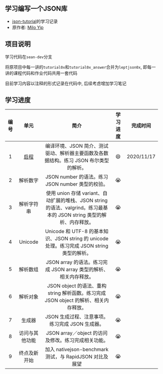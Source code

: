 ## 学习编写一个JSON库

* [json-tutorial](https://github.com/miloyip/json-tutorial)的学习记录
* 原作者: [Milo Yip](https://github.com/miloyip)

## 项目说明

学习代码在`sean-dev`分支

将原项目中每一讲的`tutorial0x`和`tutorial0x_answer`合并为`leptjson0x`, 即每一讲的课程代码和作业代码共用一套代码

目前学习内容以注释的形式记录在代码中,  后续考虑增加学习笔记

## 学习进度

| 编号 |        单元        |                             简介                             | 学习进度 |  完成时间  |
| :--: | :----------------: | :----------------------------------------------------------: | :------: | :--------: |
|  1   | [启程](leptjson01) | 编译环境、JSON 简介、测试驱动、解析器主要函数及各数据结构。练习 JSON 布尔类型的解析。 | :smile:  | 2020/11/17 |
|  2   |      解析数字      |      JSON number 的语法。练习 JSON number 类型的校验。       |  :sob:   |            |
|  3   |     解析字符串     | 使用 union 存储 variant、自动扩展的堆栈、JSON string 的语法、valgrind。练习最基本的 JSON string 类型的解析、内存释放。 |  :sob:   |            |
|  4   |      Unicode       | Unicode 和 UTF-8 的基本知识、JSON string 的 unicode 处理。练习完成 JSON string 类型的解析。 |  :sob:   |            |
|  5   |      解析数组      | JSON array 的语法。练习完成 JSON array 类型的解析、相关内存释放。 |  :sob:   |            |
|  6   |      解析对象      | JSON object 的语法、重构 string 解析函数。练习完成 JSON object 的解析、相关内存释放。 |  :sob:   |            |
|  7   |       生成器       |       JSON 生成过程、注意事项。练习完成 JSON 生成器。        |  :sob:   |            |
|  8   |   访问与其他功能   |     JSON array／object 的访问及修改。练习完成相关功能。      |  :sob:   |            |
|  9   |    终点及新开始    |   加入 nativejson-benchmark 测试，与 RapidJSON 对比及展望    |  :sob:   |            |

